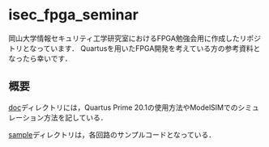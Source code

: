 # isec_fpga_seminar

岡山大学情報セキュリティ工学研究室におけるFPGA勉強会用に作成したリポジトリとなっています．
Quartusを用いたFPGA開発を考えている方の参考資料となったら幸いです．

## 概要

[doc](/doc)ディレクトリには，Quartus Prime 20.1の使用方法やModelSIMでのシミュレーション方法を記している．

[sample](/sample)ディレクトリは，各回路のサンプルコードとなっている．

